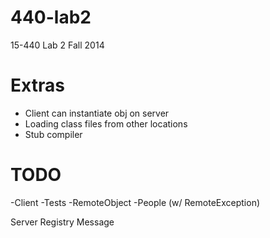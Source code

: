 440-lab2
========

15-440 Lab 2 Fall 2014

Extras
======

- Client can instantiate obj on server
- Loading class files from other locations
- Stub compiler

TODO
====

-Client
-Tests
-RemoteObject
-People (w/ RemoteException)

Server
Registry
Message